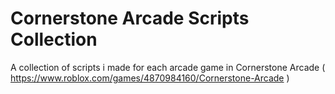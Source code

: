 # Cornerstone Arcade Scripts Collection

A collection of scripts i made for each arcade game in Cornerstone Arcade ( https://www.roblox.com/games/4870984160/Cornerstone-Arcade )
